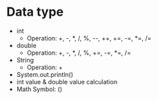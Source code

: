 # Data type
- int
  - Operation: +, -, *, /, %, --, ++,  +=, -=, *=, /=
- double
  - Operation: +, -, *, /, %, +=, -=, *=, /=
- String
  - Operation: +
- System.out.println()
- int value & double value calculation 
- Math Symbol: ()